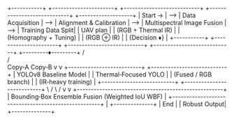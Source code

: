 +-----------+     +----------------------+     +---------------------------+     +----------------------------+     +-------------------+
|  Start →  | --> |  Data Acquisition    | --> | Alignment & Calibration   | --> | Multispectral Image Fusion | --> | Training Data Split|
| UAV plan  |     |  (RGB + Thermal IR) |     |  (Homography + Tuning)    |     |       (RGB ⊕ IR)           |     |    {Decision ♦}    |
+-----------+     +----------------------+     +---------------------------+     +----------------------------+     +---------♦---------+
                                                                                                                             / \
                                                                                                                            /   \
                                                                                                                        Copy‑A  Copy‑B
                                                                                                                          v       v
                                                                                   +--------------------------+    +---------------------------+
                                                                                   | YOLOv8 Baseline Model    |    | Thermal‑Focused YOLO     |
                                                                                   |  (Fused / RGB branch)    |    |  (IR‑heavy training)     |
                                                                                   +--------------------------+    +---------------------------+
                                                                                            \                           /
                                                                                             \                         /
                                                                                              v                       v
                                                                                       +----------------------------------------------------+
                                                                                       | Bounding‑Box Ensemble Fusion (Weighted IoU WBF)    |
                                                                                       +----------------------------------------------------+
                                                                                                             |
                                                                                                      +--------------+
                                                                                                      |     End      |
                                                                                                      | Robust Output|
                                                                                                      +--------------+
